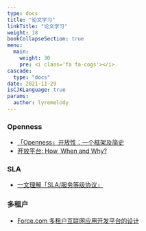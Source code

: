 ```yaml
---
type: docs
title: "论文学习"
linkTitle: "论文学习"
weight: 18
bookCollapseSection: true
menu:
  main:
    weight: 30
    pre: <i class='fa fa-cogs'></i>
cascade:
  type: "docs"
date: 2021-11-29
isCJKLanguage: true
params:
  author: lyremelody
---
```


### Openness
* [「Openness」开放性：一个框架及简史](./Openness-with-and-without-Information-Technology-a-framework-and-a-brief-history.md)
* [开放平台: How, When and Why?](./opening-platform-how-when-and-why.md)

### SLA
* [一文理解「SLA/服务等级协议」](./about-sla.md)

### 多租户
* [Force.com 多租户互联网应用开发平台的设计](./translatep889-weissman-1-pdf.md)
